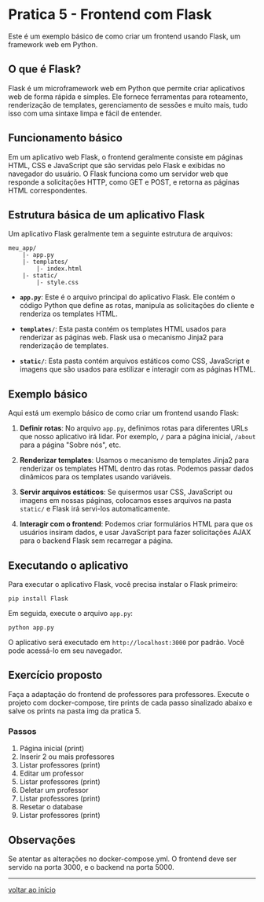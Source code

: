 # Pratica 5 - Frontend com Flask

Este é um exemplo básico de como criar um frontend usando Flask, um framework web em Python.

## O que é Flask?

Flask é um microframework web em Python que permite criar aplicativos web de forma rápida e simples. Ele fornece ferramentas para roteamento, renderização de templates, gerenciamento de sessões e muito mais, tudo isso com uma sintaxe limpa e fácil de entender.

## Funcionamento básico

Em um aplicativo web Flask, o frontend geralmente consiste em páginas HTML, CSS e JavaScript que são servidas pelo Flask e exibidas no navegador do usuário. O Flask funciona como um servidor web que responde a solicitações HTTP, como GET e POST, e retorna as páginas HTML correspondentes.

## Estrutura básica de um aplicativo Flask

Um aplicativo Flask geralmente tem a seguinte estrutura de arquivos:

```
meu_app/
    |- app.py
    |- templates/
        |- index.html
    |- static/
        |- style.css
```

- **`app.py`**: Este é o arquivo principal do aplicativo Flask. Ele contém o código Python que define as rotas, manipula as solicitações do cliente e renderiza os templates HTML.

- **`templates/`**: Esta pasta contém os templates HTML usados para renderizar as páginas web. Flask usa o mecanismo Jinja2 para renderização de templates.

- **`static/`**: Esta pasta contém arquivos estáticos como CSS, JavaScript e imagens que são usados para estilizar e interagir com as páginas HTML.

## Exemplo básico

Aqui está um exemplo básico de como criar um frontend usando Flask:

1. **Definir rotas**: No arquivo `app.py`, definimos rotas para diferentes URLs que nosso aplicativo irá lidar. Por exemplo, `/` para a página inicial, `/about` para a página "Sobre nós", etc.

2. **Renderizar templates**: Usamos o mecanismo de templates Jinja2 para renderizar os templates HTML dentro das rotas. Podemos passar dados dinâmicos para os templates usando variáveis.

3. **Servir arquivos estáticos**: Se quisermos usar CSS, JavaScript ou imagens em nossas páginas, colocamos esses arquivos na pasta `static/` e Flask irá servi-los automaticamente.

4. **Interagir com o frontend**: Podemos criar formulários HTML para que os usuários insiram dados, e usar JavaScript para fazer solicitações AJAX para o backend Flask sem recarregar a página.

## Executando o aplicativo

Para executar o aplicativo Flask, você precisa instalar o Flask primeiro:

```
pip install Flask
```

Em seguida, execute o arquivo `app.py`:

```
python app.py
```

O aplicativo será executado em `http://localhost:3000` por padrão. Você pode acessá-lo em seu navegador.

## Exercício proposto

Faça a adaptação do frontend de professores para professores. Execute o projeto com docker-compose, tire prints de cada passo sinalizado abaixo e salve os prints na pasta img da pratica 5.

### Passos
1. Página inicial (print)
2. Inserir 2 ou mais professores
4. Listar professores (print)
5. Editar um professor
6. Listar professores (print)
7. Deletar um professor
8. Listar professores (print)
9. Resetar o database
10. Listar professores (print)



## Observações

Se atentar as alterações no docker-compose.yml. O frontend deve ser servido na porta 3000, e o backend na porta 5000.

---
[voltar ao início](../../README.md)